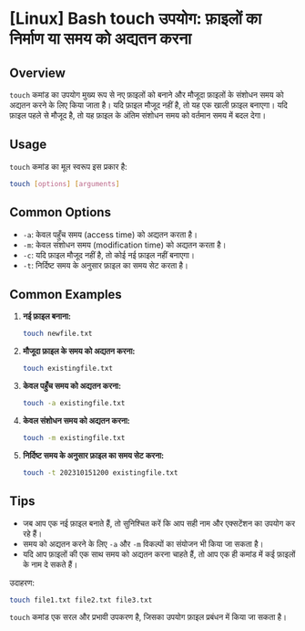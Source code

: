 # [Linux] Bash touch उपयोग: फ़ाइलों का निर्माण या समय को अद्यतन करना

## Overview
`touch` कमांड का उपयोग मुख्य रूप से नए फ़ाइलों को बनाने और मौजूदा फ़ाइलों के संशोधन समय को अद्यतन करने के लिए किया जाता है। यदि फ़ाइल मौजूद नहीं है, तो यह एक खाली फ़ाइल बनाएगा। यदि फ़ाइल पहले से मौजूद है, तो यह फ़ाइल के अंतिम संशोधन समय को वर्तमान समय में बदल देगा।

## Usage
`touch` कमांड का मूल स्वरूप इस प्रकार है:

```bash
touch [options] [arguments]
```

## Common Options
- `-a`: केवल पहुँच समय (access time) को अद्यतन करता है।
- `-m`: केवल संशोधन समय (modification time) को अद्यतन करता है।
- `-c`: यदि फ़ाइल मौजूद नहीं है, तो कोई नई फ़ाइल नहीं बनाएगा।
- `-t`: निर्दिष्ट समय के अनुसार फ़ाइल का समय सेट करता है। 

## Common Examples
1. **नई फ़ाइल बनाना:**
   ```bash
   touch newfile.txt
   ```

2. **मौजूदा फ़ाइल के समय को अद्यतन करना:**
   ```bash
   touch existingfile.txt
   ```

3. **केवल पहुँच समय को अद्यतन करना:**
   ```bash
   touch -a existingfile.txt
   ```

4. **केवल संशोधन समय को अद्यतन करना:**
   ```bash
   touch -m existingfile.txt
   ```

5. **निर्दिष्ट समय के अनुसार फ़ाइल का समय सेट करना:**
   ```bash
   touch -t 202310151200 existingfile.txt
   ```

## Tips
- जब आप एक नई फ़ाइल बनाते हैं, तो सुनिश्चित करें कि आप सही नाम और एक्सटेंशन का उपयोग कर रहे हैं।
- समय को अद्यतन करने के लिए `-a` और `-m` विकल्पों का संयोजन भी किया जा सकता है।
- यदि आप फ़ाइलों की एक साथ समय को अद्यतन करना चाहते हैं, तो आप एक ही कमांड में कई फ़ाइलों के नाम दे सकते हैं। 

उदाहरण:
```bash
touch file1.txt file2.txt file3.txt
``` 

`touch` कमांड एक सरल और प्रभावी उपकरण है, जिसका उपयोग फ़ाइल प्रबंधन में किया जा सकता है।